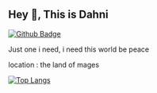 ## Hey 👋, This is Dahni
[![Github Badge](https://img.shields.io/badge/-MasDahni1337-grey?style=flat&logo=github&logoColor=white&link=https://github.com/MasDahni1337/)](https://www.github.com/MasDahni1337/) <p align='left'>Just one i need, i need this world be peace</p><p align='left'>location : the land of mages</p>
[![Top Langs](https://github-readme-stats.vercel.app/api/top-langs/?username=MasDahni1337)](https://github.com/MasDahni1337/github-readme-stats)
